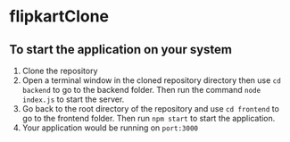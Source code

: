# flipkartClone
## To start the application on your system
1. Clone the repository
2. Open a terminal window in the cloned repository directory then use `cd backend` to go to the backend folder. Then run the command `node index.js` to start the server.
3. Go back to the root directory of the repository and use `cd frontend` to go to the frontend folder. Then run `npm start` to start the application.
4. Your application would be running on `port:3000`
